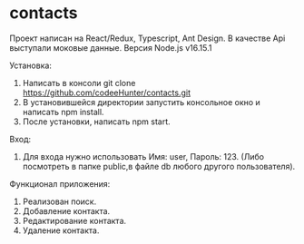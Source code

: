 # contacts

Проект написан на React/Redux, Typescript, Ant Design. В качестве Api выступали моковые данные.
Версия Node.js v16.15.1

Установка:

1. Написать в консоли git clone https://github.com/codeeHunter/contacts.git
2. В установившейся директории запустить консольное окно и написать npm install.
3. После установки, написать npm start.

Вход:

1. Для входа нужно использовать Имя: user, Пароль: 123. (Либо посмотреть в папке public,в файле db любого другого пользователя).

Функционал приложения:

1. Реализован поиск.
2. Добавление контакта.
3. Редактирование контакта.
4. Удаление контакта.
